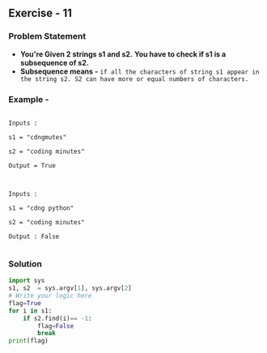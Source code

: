 ## Exercise - 11
### Problem Statement
* **You're Given 2 strings s1 and s2.** **You have to check if s1 is a subsequence of s2.**
* **Subsequence means -** `if all the characters of string s1 appear in the string s2. S2 can have more or equal numbers of characters.`




### Example -
```shell

Inputs :

s1 = "cdngmutes"

s2 = "coding minutes"

Output = True



Inputs :

s1 = "cdng python"

s2 = "coding minutes"

Output : False


```

### Solution 
```python
import sys
s1, s2  = sys.argv[1], sys.argv[2] 
# Write your logic here
flag=True
for i in s1:
    if s2.find(i)== -1:
        flag=False
        break
print(flag)
```
